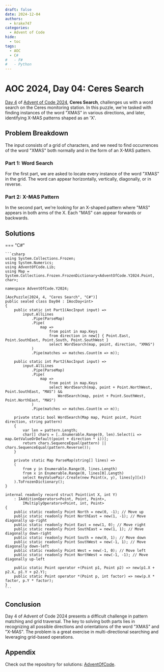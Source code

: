 ```yaml
---
draft: false
date: 2024-12-04
authors:
  - krake747
categories:
  - Advent of Code
hide:
  - toc
tags:
  - AOC
  - C#
#   - F#
#   - Python
---
```


# AOC 2024, Day 04: Ceres Search

[Day 4](https://adventofcode.com/2024/day/4) of [Advent of Code 2024](https://adventofcode.com/2024/), **Ceres Search**, challenges us with a word search on the Ceres monitoring station. In this puzzle, we're tasked with finding instances of the word "XMAS" in various directions, and later, identifying X-MAS patterns shaped as an 'X'.

<!-- more -->

## Problem Breakdown

The input consists of a grid of characters, and we need to find occurrences of the word "XMAS" both normally and in the form of an X-MAS pattern.

### **Part 1**: Word Search

For the first part, we are asked to locate every instance of the word "XMAS" in the grid. The word can appear horizontally, vertically, diagonally, or in reverse.

### **Part 2**: X-MAS Pattern

In the second part, we're looking for an X-shaped pattern where "MAS" appears in both arms of the X. Each "MAS" can appear forwards or backwards.

## Solutions

=== "C#"

    ```csharp
    using System.Collections.Frozen;
    using System.Numerics;
    using AdventOfCode.Lib;
    using Map = System.Collections.Frozen.FrozenDictionary<AdventOfCode.Y2024.Point, char>;

    namespace AdventOfCode.Y2024;

    [AocPuzzle(2024, 4, "Ceres Search", "C#")]
    public sealed class Day04 : IAocDay<int>
    {
        public static int Part1(AocInput input) =>
            input.AllLines
                .Pipe(ParseMap)
                .Pipe(
                    map =>
                        from point in map.Keys
                        from direction in new[] { Point.East, Point.SouthEast, Point.South, Point.SouthWest }
                        select WordSearch(map, point, direction, "XMAS")
                )
                .Pipe(matches => matches.Count(m => m));

        public static int Part2(AocInput input) =>
            input.AllLines
                .Pipe(ParseMap)
                .Pipe(
                    map =>
                        from point in map.Keys
                        select WordSearch(map, point + Point.NorthWest, Point.SouthEast, "MAS") &&
                            WordSearch(map, point + Point.SouthWest, Point.NorthEast, "MAS")
                )
                .Pipe(matches => matches.Count(m => m));

        private static bool WordSearch(Map map, Point point, Point direction, string pattern)
        {
            var len = pattern.Length;
            char[] chars = [..Enumerable.Range(0, len).Select(i => map.GetValueOrDefault(point + direction * i))];
            return chars.SequenceEqual(pattern) || chars.SequenceEqual(pattern.Reverse());
        }

        private static Map ParseMap(string[] lines) =>
        (
            from y in Enumerable.Range(0, lines.Length)
            from x in Enumerable.Range(0, lines[0].Length)
            select KeyValuePair.Create(new Point(x, y), lines[y][x])
        ).ToFrozenDictionary();
    }

    internal readonly record struct Point(int X, int Y)
        : IAdditionOperators<Point, Point, Point>,
            IMultiplyOperators<Point, int, Point>
    {
        public static readonly Point North = new(0, -1); // Move up
        public static readonly Point NorthEast = new(1, -1); // Move diagonally up-right
        public static readonly Point East = new(1, 0); // Move right
        public static readonly Point SouthEast = new(1, 1); // Move diagonally down-right
        public static readonly Point South = new(0, 1); // Move down
        public static readonly Point SouthWest = new(-1, 1); // Move diagonally down-left
        public static readonly Point West = new(-1, 0); // Move left
        public static readonly Point NorthWest = new(-1, -1); // Move diagonally up-left

        public static Point operator +(Point p1, Point p2) => new(p1.X + p2.X, p1.Y + p2.Y);
        public static Point operator *(Point p, int factor) => new(p.X * factor, p.Y * factor);
    }
    ```

<!-- === "F#"

    ```fsharp

    ```

=== "Python"

    ```py

    ``` -->

## Conclusion

Day 4 of Advent of Code 2024 presents a difficult challenge in pattern matching and grid traversal. 
The key to solving both parts lies in recognizing all possible directions and orientations of the word "XMAS" and "X-MAS". 
The problem is a great exercise in multi-directional searching and leveraging grid-based operations.

## Appendix

Check out the repository for solutions: [AdventOfCode](https://github.com/krake747/csharp-advent-of-code/).